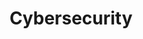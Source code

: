 ---
layout: blog_by_tag
image: /assets/img/banner/welcome.png
title: "Cybersecurity"
description: "Cybersecurity - Grove Technologies - Washington DC's best Mac Support company for Digital Agencies"
tagline: "<br>Our Blog"
tag: training
permalink: /blog/tags/cybersecurity/
---